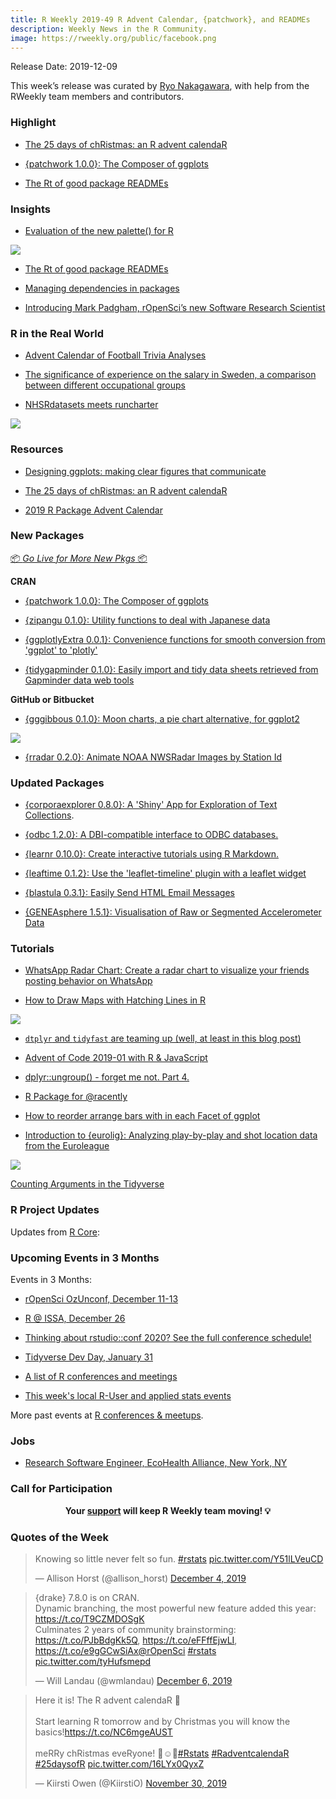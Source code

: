 ```yaml
---
title: R Weekly 2019-49 R Advent Calendar, {patchwork}, and READMEs
description: Weekly News in the R Community.
image: https://rweekly.org/public/facebook.png
---
```


Release Date: 2019-12-09

This week’s release was curated by [Ryo Nakagawara](https://twitter.com/R_by_Ryo), with help from the RWeekly team members and contributors.

###  Highlight

+ [The 25 days of chRistmas: an R advent calendaR](https://kiirstio.wixsite.com/kowen/post/the-25-days-of-christmas-an-r-advent-calendar)

+ [{patchwork 1.0.0}: The Composer of ggplots](https://www.data-imaginist.com/2019/patch-it-up-and-send-it-out/)

+ [The Rt of good package READMEs](https://blog.r-hub.io/2019/12/03/readmes/)

### Insights

+ [Evaluation of the new palette() for R](https://nowosad.github.io/post/cbc-bp1/)

![](https://raw.githubusercontent.com/rweekly/image/master/2019-12-09/new-color-pal.png)

+ [The Rt of good package READMEs](https://blog.r-hub.io/2019/12/03/readmes/)

+ [Managing dependencies in packages](https://irudnyts.github.io//managing-dependencies-in-packages/)

+ [Introducing Mark Padgham, rOpenSci’s new Software Research Scientist](https://ropensci.org/blog/2019/12/03/mark-padgham/)

### R in the Real World

+ [Advent Calendar of Football Trivia Analyses](https://www.robert-hickman.eu/post/advent_calendar_trivia/)

+ [The significance of experience on the salary in Sweden, a comparison between different occupational groups](http://mikaellundqvist.rbind.io/2019/12/02/the-significance-of-experience-on-the-salary-in-sweden-a-comparison-between-different-occupational-groups/)

+ [NHSRdatasets meets runcharter](https://johnmackintosh.com/2019-12-03-Plotting-NHSRDatasets-with-runcharter/)

![](https://raw.githubusercontent.com/rweekly/image/master/2019-12-09/nhsr-runcharter.png)

###  Resources

+ [Designing ggplots: making clear figures that communicate](https://malco.io/talk/designing-ggplots/)

+ [The 25 days of chRistmas: an R advent calendaR](https://kiirstio.wixsite.com/kowen/post/the-25-days-of-christmas-an-r-advent-calendar)

+ [2019 R Package Advent Calendar](https://www.hvitfeldt.me/packagecalendar/2019/)

###  New Packages

<p class="added-hostname"><a href="https://rweekly.org/live" target="_blank" class="externalLink">📦 <i>Go Live for More New Pkgs</i> 📦</a></p>

**CRAN**

+ [{patchwork 1.0.0}: The Composer of ggplots](https://www.data-imaginist.com/2019/patch-it-up-and-send-it-out/)

+ [{zipangu 0.1.0}: Utility functions to deal with Japanese data](https://cran.r-project.org/package=zipangu)

+ [{ggplotlyExtra 0.0.1}: Convenience functions for smooth conversion from 'ggplot' to 'plotly'](https://cran.r-project.org/package=ggplotlyExtra)

+ [{tidygapminder 0.1.0}: Easily import and tidy data sheets retrieved from Gapminder data web tools](https://cran.r-project.org/package=tidygapminder)

**GitHub or Bitbucket**

+ [{gggibbous 0.1.0}: Moon charts, a pie chart alternative, for ggplot2 ](https://github.com/mnbram/gggibbous)

![](https://raw.githubusercontent.com/rweekly/image/master/2019-12-09/gggibbous.png)

+ [{rradar 0.2.0}: Animate NOAA NWSRadar Images by Station Id](https://github.com/hrbrmstr/rradar)

### Updated Packages

+ [{corporaexplorer 0.8.0}: A 'Shiny' App for Exploration of Text Collections](https://cran.r-project.org/package=corporaexplorer).

+ [{odbc 1.2.0}: A DBI-compatible interface to ODBC databases.](https://www.tidyverse.org/blog/2019/12/odbc-1-2-0/)

+ [{learnr 0.10.0}: Create interactive tutorials using R Markdown.](https://blog.rstudio.com/2019/12/02/learnr-0-10-0/)

+ [{leaftime 0.1.2}: Use the 'leaflet-timeline' plugin with a leaflet widget](https://cran.r-project.org/package=leaftime)

+ [{blastula 0.3.1}: Easily Send HTML Email Messages](https://cran.r-project.org/package=blastula)

+ [{GENEAsphere 1.5.1}: Visualisation of Raw or Segmented Accelerometer Data](https://cran.r-project.org/package=GENEAsphere)

###  Tutorials

+ [WhatsApp Radar Chart: Create a radar chart to visualize your friends posting behavior on WhatsApp](https://ggplot2tutor.com/radar-chart/radar-chart-whatsapp/)

+ [How to Draw Maps with Hatching Lines in R](https://flowingdata.com/2019/12/02/how-to-draw-maps-with-hatching-lines-in-r/)

![](https://raw.githubusercontent.com/rweekly/image/master/2019-12-09/hatching-lines-and-albers-projection.png)

+ [`dtplyr` and `tidyfast` are teaming up (well, at least in this blog post)](https://tysonbarrett.com//jekyll/update/2019/12/03/workflow_dtplyr_tidyfast/)

+ [Advent of Code 2019-01 with R & JavaScript](https://colinfay.me/aoc-2019-01/)

+ [dplyr::ungroup() - forget me not. Part 4.](https://coolbutuseless.github.io/2019/12/06/dplyrungroup-forget-me-not.-part-4./)

+ [R Package for @racently](https://datawookie.netlify.com/blog/2019/12/r-package-for-racently/)

+ [How to reorder arrange bars with in each Facet of ggplot](https://www.programmingwithr.com/how-to-reorder-arrange-bars-with-in-each-facet-of-ggplot/)

+ [Introduction to {eurolig}: Analyzing play-by-play and shot location data from the Euroleague](https://solmos.netlify.com/post/2019-11-28-introduction-to-eurolig/introduction-to-eurolig/)

![](https://raw.githubusercontent.com/rweekly/image/master/2019-12-09/eurolig-shotchart.png)

[Counting Arguments in the Tidyverse](https://www.jumpingrivers.com/blog/counting-arguments-in-the-tidyverse/)

<!--<div class="post-more-begin></div><div class="post-more-end"></div>-->

###  R Project Updates

Updates from [R Core](http://developer.r-project.org/blosxom.cgi/R-devel/NEWS):

###  Upcoming Events in 3 Months

Events in 3 Months:

+ [rOpenSci OzUnconf, December 11-13](https://ozunconf19.ropensci.org/)

+ [R @ ISSA, December 26](https://r-iisa2019.rbind.io/)

+ [Thinking about rstudio::conf 2020? See the full conference schedule!](https://blog.rstudio.com/2019/11/25/thinking-about-rstudio-conf-2020-see-the-full-conference-schedule/)

+ [Tidyverse Dev Day, January 31](https://www.tidyverse.org/blog/2019/11/tidyverse-dev-day-2020/)

+ [A list of R conferences and meetings](https://jumpingrivers.github.io/meetingsR/events.html)

+ [This week's local R-User and applied stats events](https://community.rstudio.com/c/irl)

More past events at [R conferences & meetups](https://conf.rweekly.org).

### Jobs

+ [Research Software Engineer, EcoHealth Alliance, New York, NY](https://www.ecohealthalliance.org/career/research-software-engineer)

###  Call for Participation

<p class="hide-support added-hostname support-rweekly" style="text-align: center;font-weight: bold;">Your <a class="non-visited externalLink" href="https://www.patreon.com/rweekly" onclick="pas(this)">support</a> will keep R Weekly team moving! 💡</p>

###  Quotes of the Week

<blockquote class="twitter-tweet"><p lang="en" dir="ltr">Knowing so little never felt so fun. <a href="https://twitter.com/hashtag/rstats?src=hash&amp;ref_src=twsrc%5Etfw">#rstats</a> <a href="https://t.co/Y51lLVeuCD">pic.twitter.com/Y51lLVeuCD</a></p>&mdash; Allison Horst (@allison_horst) <a href="https://twitter.com/allison_horst/status/1202229050284003328?ref_src=twsrc%5Etfw">December 4, 2019</a></blockquote> <script async src="https://platform.twitter.com/widgets.js" charset="utf-8"></script> 

<blockquote class="twitter-tweet"><p lang="en" dir="ltr">{drake} 7.8.0 is on CRAN.<br>Dynamic branching, the most powerful new feature added this year: <a href="https://t.co/T9CZMDOSgK">https://t.co/T9CZMDOSgK</a><br>Culminates 2 years of community brainstorming: <a href="https://t.co/PJbBdgKk5Q">https://t.co/PJbBdgKk5Q</a>, <a href="https://t.co/eFFffEjwLI">https://t.co/eFFffEjwLI</a>, <a href="https://t.co/e9gGCwSiAx">https://t.co/e9gGCwSiAx</a><a href="https://twitter.com/rOpenSci?ref_src=twsrc%5Etfw">@rOpenSci</a> <a href="https://twitter.com/hashtag/rstats?src=hash&amp;ref_src=twsrc%5Etfw">#rstats</a> <a href="https://t.co/tyHufsmepd">pic.twitter.com/tyHufsmepd</a></p>&mdash; Will Landau (@wmlandau) <a href="https://twitter.com/wmlandau/status/1202947858170814465?ref_src=twsrc%5Etfw">December 6, 2019</a></blockquote> <script async src="https://platform.twitter.com/widgets.js" charset="utf-8"></script> 

<blockquote class="twitter-tweet"><p lang="en" dir="ltr">Here it is! The R advent calendaR 🎁<br><br>Start learning R tomorrow and by Christmas you will know the basics!<a href="https://t.co/NC6mgeAUST">https://t.co/NC6mgeAUST</a><br><br>meRRy chRistmas eveRyone! 🎄☺️🎀<a href="https://twitter.com/hashtag/Rstats?src=hash&amp;ref_src=twsrc%5Etfw">#Rstats</a> <a href="https://twitter.com/hashtag/RadventcalendaR?src=hash&amp;ref_src=twsrc%5Etfw">#RadventcalendaR</a> <a href="https://twitter.com/hashtag/25daysofR?src=hash&amp;ref_src=twsrc%5Etfw">#25daysofR</a> <a href="https://t.co/16LYx0QyxZ">pic.twitter.com/16LYx0QyxZ</a></p>&mdash; Kiirsti Owen (@KiirstiO) <a href="https://twitter.com/KiirstiO/status/1200810834555015169?ref_src=twsrc%5Etfw">November 30, 2019</a></blockquote> <script async src="https://platform.twitter.com/widgets.js" charset="utf-8"></script> 

